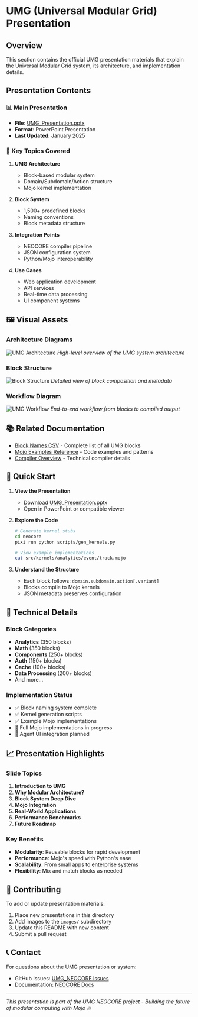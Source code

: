 # UMG (Universal Modular Grid) Presentation

## Overview

This section contains the official UMG presentation materials that explain the Universal Modular Grid system, its architecture, and implementation details.

## Presentation Contents

### 📊 Main Presentation
- **File**: [UMG_Presentation.pptx](./UMG_Presentation.pptx)
- **Format**: PowerPoint Presentation
- **Last Updated**: January 2025

### 🎯 Key Topics Covered

1. **UMG Architecture**
   - Block-based modular system
   - Domain/Subdomain/Action structure
   - Mojo kernel implementation

2. **Block System**
   - 1,500+ predefined blocks
   - Naming conventions
   - Block metadata structure

3. **Integration Points**
   - NEOCORE compiler pipeline
   - JSON configuration system
   - Python/Mojo interoperability

4. **Use Cases**
   - Web application development
   - API services
   - Real-time data processing
   - UI component systems

## 🖼️ Visual Assets

### Architecture Diagrams
![UMG Architecture](./images/umg-architecture.png)
*High-level overview of the UMG system architecture*

### Block Structure
![Block Structure](./images/block-structure.png)
*Detailed view of block composition and metadata*

### Workflow Diagram
![UMG Workflow](./images/umg-workflow.png)
*End-to-end workflow from blocks to compiled output*

## 📚 Related Documentation

- [Block Names CSV](../block_names.csv) - Complete list of all UMG blocks
- [Mojo Examples Reference](../mojo_examples_reference.md) - Code examples and patterns
- [Compiler Overview](../compiler-overview.md) - Technical compiler details

## 🚀 Quick Start

1. **View the Presentation**
   - Download [UMG_Presentation.pptx](./UMG_Presentation.pptx)
   - Open in PowerPoint or compatible viewer

2. **Explore the Code**
   ```bash
   # Generate kernel stubs
   cd neocore
   pixi run python scripts/gen_kernels.py
   
   # View example implementations
   cat src/kernels/analytics/event/track.mojo
   ```

3. **Understand the Structure**
   - Each block follows: `domain.subdomain.action[.variant]`
   - Blocks compile to Mojo kernels
   - JSON metadata preserves configuration

## 🔧 Technical Details

### Block Categories
- **Analytics** (350 blocks)
- **Math** (350 blocks)
- **Components** (250+ blocks)
- **Auth** (150+ blocks)
- **Cache** (100+ blocks)
- **Data Processing** (200+ blocks)
- And more...

### Implementation Status
- ✅ Block naming system complete
- ✅ Kernel generation scripts
- ✅ Example Mojo implementations
- 🚧 Full Mojo implementations in progress
- 🚧 Agent UI integration planned

## 📈 Presentation Highlights

### Slide Topics
1. **Introduction to UMG**
2. **Why Modular Architecture?**
3. **Block System Deep Dive**
4. **Mojo Integration**
5. **Real-World Applications**
6. **Performance Benchmarks**
7. **Future Roadmap**

### Key Benefits
- **Modularity**: Reusable blocks for rapid development
- **Performance**: Mojo's speed with Python's ease
- **Scalability**: From small apps to enterprise systems
- **Flexibility**: Mix and match blocks as needed

## 🤝 Contributing

To add or update presentation materials:

1. Place new presentations in this directory
2. Add images to the `images/` subdirectory
3. Update this README with new content
4. Submit a pull request

## 📞 Contact

For questions about the UMG presentation or system:
- GitHub Issues: [UMG_NEOCORE Issues](https://github.com/NeoMagCustoms/UMG_NEOCORE/issues)
- Documentation: [NEOCORE Docs](https://github.com/NeoMagCustoms/UMG_NEOCORE/tree/main/docs)

---

*This presentation is part of the UMG NEOCORE project - Building the future of modular computing with Mojo 🔥*